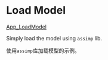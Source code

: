 # Load Model

[App_LoadModel](./App_LoadModel.cpp)  

Simply load the model using `assimp` lib.  

使用`assimp`库加载模型的示例。
